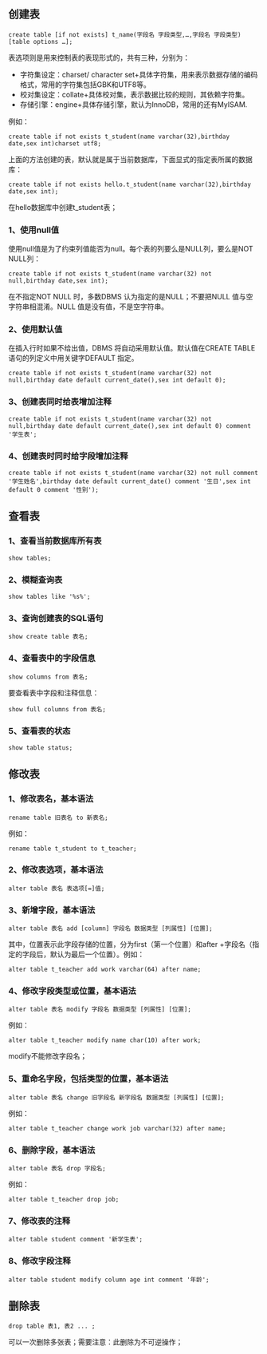 ## 创建表
```
create table [if not exists] t_name(字段名 字段类型,…,字段名 字段类型)[table options …];
```
表选项则是用来控制表的表现形式的，共有三种，分别为：
- 字符集设定：charset/ character set+具体字符集，用来表示数据存储的编码格式，常用的字符集包括GBK和UTF8等。
- 校对集设定：collate+具体校对集，表示数据比较的规则，其依赖字符集。
- 存储引擎：engine+具体存储引擎，默认为InnoDB，常用的还有MyISAM.

例如：
```
create table if not exists t_student(name varchar(32),birthday date,sex int)charset utf8;
```
上面的方法创建的表，默认就是属于当前数据库，下面显式的指定表所属的数据库：
```
create table if not exists hello.t_student(name varchar(32),birthday date,sex int);
```
在hello数据库中创建t_student表；

### 1、使用null值
使用null值是为了约束列值能否为null。每个表的列要么是NULL列，要么是NOT NULL列：
```
create table if not exists t_student(name varchar(32) not null,birthday date,sex int);
```
在不指定NOT NULL 时，多数DBMS 认为指定的是NULL；不要把NULL 值与空字符串相混淆。NULL 值是没有值，不是空字符串。

### 2、使用默认值
在插入行时如果不给出值，DBMS 将自动采用默认值。默认值在CREATE TABLE 语句的列定义中用关键字DEFAULT 指定。
```
create table if not exists t_student(name varchar(32) not null,birthday date default current_date(),sex int default 0);
```
### 3、创建表同时给表增加注释
```
create table if not exists t_student(name varchar(32) not null,birthday date default current_date(),sex int default 0) comment '学生表';
```
### 4、创建表时同时给字段增加注释
```
create table if not exists t_student(name varchar(32) not null comment '学生姓名',birthday date default current_date() comment '生日',sex int default 0 comment '性别');
```
## 查看表
### 1、查看当前数据库所有表
```
show tables;
```
### 2、模糊查询表
```
show tables like '%s%';
```
### 3、查询创建表的SQL语句
```
show create table 表名;
```
### 4、查看表中的字段信息
```
show columns from 表名;
```
要查看表中字段和注释信息：
```
show full columns from 表名;
```
### 5、查看表的状态
```
show table status;
```

## 修改表
### 1、修改表名，基本语法
```
rename table 旧表名 to 新表名;
```
例如：
```
rename table t_student to t_teacher;
```
### 2、修改表选项，基本语法
```
alter table 表名 表选项[=]值;
```
### 3、新增字段，基本语法
```
alter table 表名 add [column] 字段名 数据类型 [列属性] [位置];
```
其中，位置表示此字段存储的位置，分为first（第一个位置）和after +字段名（指定的字段后，默认为最后一个位置）。例如：
```
alter table t_teacher add work varchar(64) after name;
```
### 4、修改字段类型或位置，基本语法
```
alter table 表名 modify 字段名 数据类型 [列属性] [位置];
```
例如：
```
alter table t_teacher modify name char(10) after work;
```
modify不能修改字段名；
### 5、重命名字段，包括类型的位置，基本语法
```
alter table 表名 change 旧字段名 新字段名 数据类型 [列属性] [位置];
```
例如：
```
alter table t_teacher change work job varchar(32) after name;
```
### 6、删除字段，基本语法
```
alter table 表名 drop 字段名;
```
例如：
```
alter table t_teacher drop job;
```
### 7、修改表的注释
```
alter table student comment '新学生表';
```
### 8、修改字段注释
```
alter table student modify column age int comment '年龄';
```
## 删除表
```
drop table 表1, 表2 ... ;
```
可以一次删除多张表；需要注意：此删除为不可逆操作；

